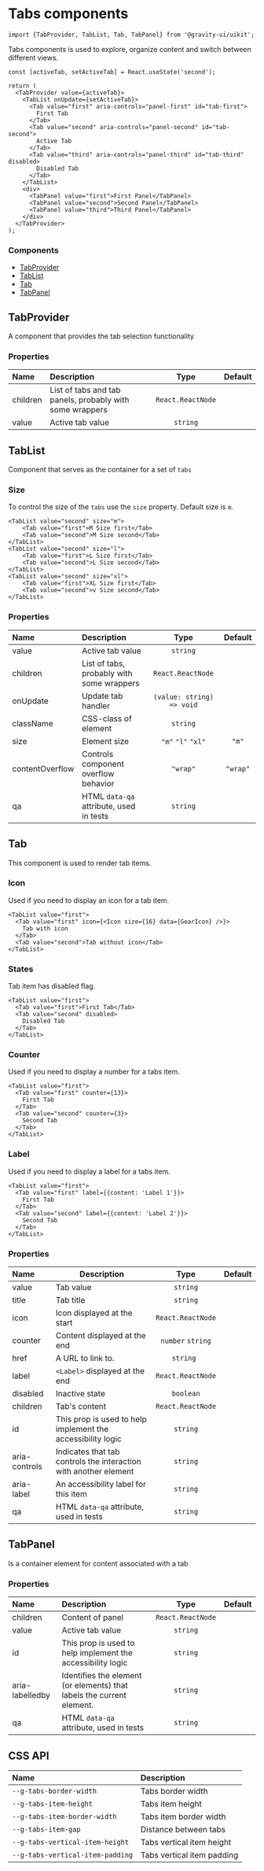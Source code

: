 <!--GITHUB_BLOCK-->

# Tabs components

<!--/GITHUB_BLOCK-->

```tsx
import {TabProvider, TabList, Tab, TabPanel} from '@gravity-ui/uikit';
```

Tabs components is used to explore, organize content and switch between different views.

<!--LANDING_BLOCK

<ExampleBlock
    code={`
<TabProvider value={activeTab}>
    <TabList onUpdate={setActiveTab}>
        <Tab value="first" aria-controls="panel-first" id="tab-first">First Tab</Tab>
        <Tab value="second" aria-controls="panel-second" id="tab-second">Active Tab</Tab>
        <Tab value="third" aria-controls="panel-third" id="tab-third" disabled>Disabled Tab</Tab>
    </TabList>
    <div>
        <TabPanel value="first">First Panel</TabPanel>
        <TabPanel value="second">Second Panel</TabPanel>
        <TabPanel value="third">Third Panel</TabPanel>
    </div>
</TabProvider>
`}
>
    <UIKit.TabProvider value="first">
        <UIKit.TabList>
            <UIKit.Tab value="first" aria-controls="panel-first" id="tab-first">First Tab</UIKit.Tab>
            <UIKit.Tab value="second" aria-controls="panel-second" id="tab-second">Active Tab</UIKit.Tab>
            <UIKit.Tab value="third" aria-controls="panel-third" id="tab-third" disabled>Disabled Tab</UIKit.Tab>
        </UIKit.TabList>
        <div>
            <UIKit.TabPanel value="first">First Panel</UIKit.TabPanel>
            <UIKit.TabPanel value="second">Second Panel</UIKit.TabPanel>
            <UIKit.TabPanel value="third">Third Panel</UIKit.TabPanel>
        </div>
    </UIKit.TabProvider>
</ExampleBlock>

LANDING_BLOCK-->

<!--GITHUB_BLOCK-->

```tsx
const [activeTab, setActiveTab] = React.useState('second');

return (
  <TabProvider value={activeTab}>
    <TabList onUpdate={setActiveTab}>
      <Tab value="first" aria-controls="panel-first" id="tab-first">
        First Tab
      </Tab>
      <Tab value="second" aria-controls="panel-second" id="tab-second">
        Active Tab
      </Tab>
      <Tab value="third" aria-controls="panel-third" id="tab-third" disabled>
        Disabled Tab
      </Tab>
    </TabList>
    <div>
      <TabPanel value="first">First Panel</TabPanel>
      <TabPanel value="second">Second Panel</TabPanel>
      <TabPanel value="third">Third Panel</TabPanel>
    </div>
  </TabProvider>
);
```

<!--/GITHUB_BLOCK-->

### Components

- [TabProvider](#tabprovider)
- [TabList](#tablist)
- [Tab](#tab)
- [TabPanel](#tabpanel)

## TabProvider

A component that provides the tab selection functionality

### Properties

| Name     | Description                                              |       Type        | Default |
| :------- | :------------------------------------------------------- | :---------------: | :-----: |
| children | List of tabs and tab panels, probably with some wrappers | `React.ReactNode` |         |
| value    | Active tab value                                         |     `string`      |         |

## TabList

Component that serves as the container for a set of `tabs`

### Size

To control the size of the `tabs` use the `size` property. Default size is `m`.

<!--LANDING_BLOCK

<ExampleBlock
    code={`
<TabList value="second" size="m">
    <Tab value="first">M Size first</Tab>
    <Tab value="second">M Size second</Tab>
</TabList>

<TabList value="second" size="l">
    <Tab value="first">L Size first</Tab>
    <Tab value="second">L Size second</Tab>
</TabList>

<TabList value="second" size="xl">
    <Tab value="first">XL Size first</Tab>
    <Tab value="second">v Size second</Tab>
</TabList>
`}
>
    <UIKit.TabList value="second" size="m">
        <UIKit.Tab value="first">M Size first</UIKit.Tab>
        <UIKit.Tab value="second">M Size second</UIKit.Tab>
    </UIKit.TabList>

    <UIKit.TabList value="second" size="l">
        <UIKit.Tab value="first">L Size first</UIKit.Tab>
        <UIKit.Tab value="second">L Size second</UIKit.Tab>
    </UIKit.TabList>

    <UIKit.TabList value="second" size="xl">
        <UIKit.Tab value="first">XL Size first</UIKit.Tab>
        <UIKit.Tab value="second">v Size second</UIKit.Tab>
    </UIKit.TabList>
</ExampleBlock>

LANDING_BLOCK-->

<!--GITHUB_BLOCK-->

```tsx
<TabList value="second" size="m">
    <Tab value="first">M Size first</Tab>
    <Tab value="second">M Size second</Tab>
</TabList>
<TabList value="second" size="l">
    <Tab value="first">L Size first</Tab>
    <Tab value="second">L Size second</Tab>
</TabList>
<TabList value="second" size="xl">
    <Tab value="first">XL Size first</Tab>
    <Tab value="second">v Size second</Tab>
</TabList>
```

<!--/GITHUB_BLOCK-->

### Properties

| Name            | Description                               |           Type            | Default  |
| :-------------- | :---------------------------------------- | :-----------------------: | :------: |
| value           | Active tab value                          |         `string`          |          |
| children        | List of tabs, probably with some wrappers |     `React.ReactNode`     |          |
| onUpdate        | Update tab handler                        | `(value: string) => void` |          |
| className       | CSS-class of element                      |         `string`          |          |
| size            | Element size                              |    `"m"` `"l"` `"xl"`     |  `"m"`   |
| contentOverflow | Controls component overflow behavior      |         `"wrap"`          | `"wrap"` |
| qa              | HTML `data-qa` attribute, used in tests   |         `string`          |          |

## Tab

This component is used to render tab items.

### Icon

Used if you need to display an icon for a tab item.

<!--LANDING_BLOCK
<ExampleBlock
    code={`
<TabList value="first">
    <Tab value="first" icon={<Icon size={16} data={GearIcon} />}>Tab with icon</Tab>
    <Tab value="second">Tab without icon</Tab>
</TabList>
`}
>
    <UIKit.TabList value="first">
        <UIKit.Tab
            icon={
                <UIKit.Icon data={() => (
                    <svg xmlns="http://www.w3.org/2000/svg" fill="none" viewBox="0 0 16 16"><path fill="currentColor" fillRule="evenodd" d="M7.199 2H8.8a.2.2 0 0 1 .2.2c0 1.808 1.958 2.939 3.524 2.034a.199.199 0 0 1 .271.073l.802 1.388a.199.199 0 0 1-.073.272c-1.566.904-1.566 3.164 0 4.069a.199.199 0 0 1 .073.271l-.802 1.388a.199.199 0 0 1-.271.073C10.958 10.863 9 11.993 9 13.8a.2.2 0 0 1-.199.2H7.2a.199.199 0 0 1-.2-.2c0-1.808-1.958-2.938-3.524-2.034a.199.199 0 0 1-.272-.073l-.8-1.388a.199.199 0 0 1 .072-.271c1.566-.905 1.566-3.165 0-4.07a.199.199 0 0 1-.073-.271l.801-1.388a.199.199 0 0 1 .272-.073C5.042 5.138 7 4.007 7 2.2c0-.11.089-.199.199-.199ZM5.5 2.2c0-.94.76-1.7 1.699-1.7H8.8c.94 0 1.7.76 1.7 1.7a.85.85 0 0 0 1.274.735 1.699 1.699 0 0 1 2.32.622l.802 1.388c.469.813.19 1.851-.622 2.32a.85.85 0 0 0 0 1.472 1.7 1.7 0 0 1 .622 2.32l-.802 1.388a1.699 1.699 0 0 1-2.32.622.85.85 0 0 0-1.274.735c0 .939-.76 1.7-1.699 1.7H7.2a1.7 1.7 0 0 1-1.699-1.7.85.85 0 0 0-1.274-.735 1.698 1.698 0 0 1-2.32-.622l-.802-1.388a1.699 1.699 0 0 1 .622-2.32.85.85 0 0 0 0-1.471 1.699 1.699 0 0 1-.622-2.321l.801-1.388a1.699 1.699 0 0 1 2.32-.622A.85.85 0 0 0 5.5 2.2Zm4 5.8a1.5 1.5 0 1 1-3 0 1.5 1.5 0 0 1 3 0ZM11 8a3 3 0 1 1-6 0 3 3 0 0 1 6 0Z" clipRule="evenodd"></path></svg>
                )} size={16} />
            }
            value="first"
        >
            Tab with icon
        </UIKit.Tab>
        <UIKit.Tab value="second">Tab without icon</UIKit.Tab>
    </UIKit.TabList>
</ExampleBlock>
LANDING_BLOCK-->

<!--GITHUB_BLOCK-->

```tsx
<TabList value="first">
  <Tab value="first" icon={<Icon size={16} data={GearIcon} />}>
    Tab with icon
  </Tab>
  <Tab value="second">Tab without icon</Tab>
</TabList>
```

<!--/GITHUB_BLOCK-->

### States

Tab item has disabled flag.

<!--LANDING_BLOCK
<ExampleBlock
    code={`
<TabList value="first">
    <Tab value="first" >First Tab</Tab>
    <Tab value="second" disabled>Disabled Tab</Tab>
</TabList>
`}
>
    <UIKit.TabList value="first">
        <UIKit.Tab value="first">First Tab</UIKit.Tab>
        <UIKit.Tab disabled value="second">Disabled Tab</UIKit.Tab>
    </UIKit.TabList>
</ExampleBlock>
LANDING_BLOCK-->

<!--GITHUB_BLOCK-->

```tsx
<TabList value="first">
  <Tab value="first">First Tab</Tab>
  <Tab value="second" disabled>
    Disabled Tab
  </Tab>
</TabList>
```

<!--/GITHUB_BLOCK-->

### Counter

Used if you need to display a number for a tabs item.

<!--LANDING_BLOCK
<ExampleBlock
    code={`
<TabList value="first">
    <Tab value="first" counter={13}>First Tab</Tab>
    <Tab value="second" counter={3}>Second Tab</Tab>
</TabList>
`}
>
    <UIKit.TabList value="first">
        <UIKit.Tab value="first" counter={13}>First Tab</UIKit.Tab>
        <UIKit.Tab value="second" counter={3}>Second Tab</UIKit.Tab>
    </UIKit.TabList>
</ExampleBlock>
LANDING_BLOCK-->

<!--GITHUB_BLOCK-->

```tsx
<TabList value="first">
  <Tab value="first" counter={13}>
    First Tab
  </Tab>
  <Tab value="second" counter={3}>
    Second Tab
  </Tab>
</TabList>
```

<!--/GITHUB_BLOCK-->

### Label

Used if you need to display a label for a tabs item.

<!--LANDING_BLOCK
<ExampleBlock
    code={`
<TabList value="first">
    <Tab value="first" label={{content: 'Label 1'}}>First Tab</Tab>
    <Tab value="second" label={{content: 'Label 2'}}>Second Tab</Tab>
</TabList>
`}
>
    <UIKit.TabList value="first">
        <UIKit.Tab value="first" label={{content: 'Label 1'}}>First Tab</UIKit.Tab>
        <UIKit.Tab value="second" label={{content: 'Label 2'}}>Second Tab</UIKit.Tab>
    </UIKit.TabList>
</ExampleBlock>
LANDING_BLOCK-->

<!--GITHUB_BLOCK-->

```tsx
<TabList value="first">
  <Tab value="first" label={{content: 'Label 1'}}>
    First Tab
  </Tab>
  <Tab value="second" label={{content: 'Label 2'}}>
    Second Tab
  </Tab>
</TabList>
```

<!--/GITHUB_BLOCK-->

### Properties

| Name          | Description                                                      |       Type        | Default |
| :------------ | ---------------------------------------------------------------- | :---------------: | :-----: |
| value         | Tab value                                                        |     `string`      |         |
| title         | Tab title                                                        |     `string`      |         |
| icon          | Icon displayed at the start                                      | `React.ReactNode` |         |
| counter       | Content displayed at the end                                     | `number` `string` |         |
| href          | A URL to link to.                                                |     `string `     |         |
| label         | `<Label>` displayed at the end                                   | `React.ReactNode` |         |
| disabled      | Inactive state                                                   |     `boolean`     |         |
| children      | Tab's content                                                    | `React.ReactNode` |         |
| id            | This prop is used to help implement the accessibility logic      |     `string`      |         |
| aria-controls | Indicates that tab controls the interaction with another element |     `string`      |         |
| aria-label    | An accessibility label for this item                             |     `string`      |         |
| qa            | HTML `data-qa` attribute, used in tests                          |     `string`      |         |

## TabPanel

Is a container element for content associated with a tab

### Properties

| Name            | Description                                                           |       Type        | Default |
| :-------------- | :-------------------------------------------------------------------- | :---------------: | :-----: |
| children        | Content of panel                                                      | `React.ReactNode` |         |
| value           | Active tab value                                                      |     `string`      |         |
| id              | This prop is used to help implement the accessibility logic           |     `string`      |         |
| aria-labelledby | Identifies the element (or elements) that labels the current element. |     `string`      |         |
| qa              | HTML `data-qa` attribute, used in tests                               |     `string`      |         |

## CSS API

| Name                             | Description                |
| :------------------------------- | :------------------------- |
| `--g-tabs-border-width`          | Tabs border width          |
| `--g-tabs-item-height`           | Tabs item height           |
| `--g-tabs-item-border-width`     | Tabs item border width     |
| `--g-tabs-item-gap`              | Distance between tabs      |
| `--g-tabs-vertical-item-height`  | Tabs vertical item height  |
| `--g-tabs-vertical-item-padding` | Tabs vertical item padding |
